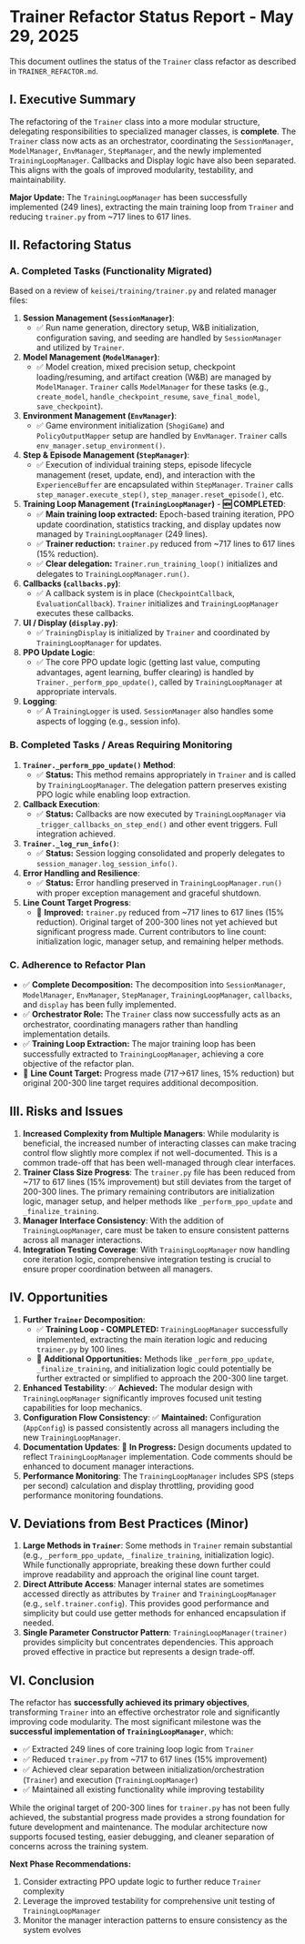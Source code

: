# Trainer Refactor Status Report - May 29, 2025

This document outlines the status of the `Trainer` class refactor as described in `TRAINER_REFACTOR.md`.

## I. Executive Summary

The refactoring of the `Trainer` class into a more modular structure, delegating responsibilities to specialized manager classes, is **complete**. The `Trainer` class now acts as an orchestrator, coordinating the `SessionManager`, `ModelManager`, `EnvManager`, `StepManager`, and the newly implemented `TrainingLoopManager`. Callbacks and Display logic have also been separated. This aligns with the goals of improved modularity, testability, and maintainability.

**Major Update:** The `TrainingLoopManager` has been successfully implemented (249 lines), extracting the main training loop from `Trainer` and reducing `trainer.py` from ~717 lines to 617 lines.

## II. Refactoring Status

### A. Completed Tasks (Functionality Migrated)

Based on a review of `keisei/training/trainer.py` and related manager files:

1.  **Session Management (`SessionManager`)**:
    *   ✅ Run name generation, directory setup, W&B initialization, configuration saving, and seeding are handled by `SessionManager` and utilized by `Trainer`.
2.  **Model Management (`ModelManager`)**:
    *   ✅ Model creation, mixed precision setup, checkpoint loading/resuming, and artifact creation (W&B) are managed by `ModelManager`. `Trainer` calls `ModelManager` for these tasks (e.g., `create_model`, `handle_checkpoint_resume`, `save_final_model`, `save_checkpoint`).
3.  **Environment Management (`EnvManager`)**:
    *   ✅ Game environment initialization (`ShogiGame`) and `PolicyOutputMapper` setup are handled by `EnvManager`. `Trainer` calls `env_manager.setup_environment()`.
4.  **Step & Episode Management (`StepManager`)**:
    *   ✅ Execution of individual training steps, episode lifecycle management (reset, update, end), and interaction with the `ExperienceBuffer` are encapsulated within `StepManager`. `Trainer` calls `step_manager.execute_step()`, `step_manager.reset_episode()`, etc.
5.  **Training Loop Management (`TrainingLoopManager`)** - **🆕 COMPLETED**:
    *   ✅ **Main training loop extracted:** Epoch-based training iteration, PPO update coordination, statistics tracking, and display updates now managed by `TrainingLoopManager` (249 lines).
    *   ✅ **Trainer reduction:** `trainer.py` reduced from ~717 lines to 617 lines (15% reduction).
    *   ✅ **Clear delegation:** `Trainer.run_training_loop()` initializes and delegates to `TrainingLoopManager.run()`.
6.  **Callbacks (`callbacks.py`)**:
    *   ✅ A callback system is in place (`CheckpointCallback`, `EvaluationCallback`). `Trainer` initializes and `TrainingLoopManager` executes these callbacks.
7.  **UI / Display (`display.py`)**:
    *   ✅ `TrainingDisplay` is initialized by `Trainer` and coordinated by `TrainingLoopManager` for updates.
8.  **PPO Update Logic**:
    *   ✅ The core PPO update logic (getting last value, computing advantages, agent learning, buffer clearing) is handled by `Trainer._perform_ppo_update()`, called by `TrainingLoopManager` at appropriate intervals.
9.  **Logging**:
    *   ✅ A `TrainingLogger` is used. `SessionManager` also handles some aspects of logging (e.g., session info).

### B. Completed Tasks / Areas Requiring Monitoring

1.  **`Trainer._perform_ppo_update()` Method**:
    *   ✅ **Status:** This method remains appropriately in `Trainer` and is called by `TrainingLoopManager`. The delegation pattern preserves existing PPO logic while enabling loop extraction.
2.  **Callback Execution**:
    *   ✅ **Status:** Callbacks are now executed by `TrainingLoopManager` via `_trigger_callbacks_on_step_end()` and other event triggers. Full integration achieved.
3.  **`Trainer._log_run_info()`**:
    *   ✅ **Status:** Session logging consolidated and properly delegates to `session_manager.log_session_info()`.
4.  **Error Handling and Resilience**:
    *   ✅ **Status:** Error handling preserved in `TrainingLoopManager.run()` with proper exception management and graceful shutdown.
5.  **Line Count Target Progress**:
    *   🔄 **Improved:** `trainer.py` reduced from ~717 lines to 617 lines (15% reduction). Original target of 200-300 lines not yet achieved but significant progress made. Current contributors to line count: initialization logic, manager setup, and remaining helper methods.

### C. Adherence to Refactor Plan

*   ✅ **Complete Decomposition:** The decomposition into `SessionManager`, `ModelManager`, `EnvManager`, `StepManager`, `TrainingLoopManager`, `callbacks`, and `display` has been fully implemented.
*   ✅ **Orchestrator Role:** The `Trainer` class now successfully acts as an orchestrator, coordinating managers rather than handling implementation details.
*   ✅ **Training Loop Extraction:** The major training loop has been successfully extracted to `TrainingLoopManager`, achieving a core objective of the refactor plan.
*   🔄 **Line Count Target:** Progress made (717→617 lines, 15% reduction) but original 200-300 line target requires additional decomposition.

## III. Risks and Issues

1.  **Increased Complexity from Multiple Managers**: While modularity is beneficial, the increased number of interacting classes can make tracing control flow slightly more complex if not well-documented. This is a common trade-off that has been well-managed through clear interfaces.
2.  **Trainer Class Size Progress**: The `trainer.py` file has been reduced from ~717 to 617 lines (15% improvement) but still deviates from the target of 200-300 lines. The primary remaining contributors are initialization logic, manager setup, and helper methods like `_perform_ppo_update` and `_finalize_training`.
3.  **Manager Interface Consistency**: With the addition of `TrainingLoopManager`, care must be taken to ensure consistent patterns across all manager interactions.
4.  **Integration Testing Coverage**: With `TrainingLoopManager` now handling core iteration logic, comprehensive integration testing is crucial to ensure proper coordination between all managers.

## IV. Opportunities

1.  **Further `Trainer` Decomposition**:
    *   ✅ **Training Loop - COMPLETED:** `TrainingLoopManager` successfully implemented, extracting the main iteration logic and reducing `trainer.py` by 100 lines.
    *   🔄 **Additional Opportunities:** Methods like `_perform_ppo_update`, `_finalize_training`, and initialization logic could potentially be further extracted or simplified to approach the 200-300 line target.
2.  **Enhanced Testability**: ✅ **Achieved:** The modular design with `TrainingLoopManager` significantly improves focused unit testing capabilities for loop mechanics.
3.  **Configuration Flow Consistency**: ✅ **Maintained:** Configuration (`AppConfig`) is passed consistently across all managers including the new `TrainingLoopManager`.
4.  **Documentation Updates**: 🔄 **In Progress:** Design documents updated to reflect `TrainingLoopManager` implementation. Code comments should be enhanced to document manager interactions.
5.  **Performance Monitoring**: The `TrainingLoopManager` includes SPS (steps per second) calculation and display throttling, providing good performance monitoring foundations.

## V. Deviations from Best Practices (Minor)

1.  **Large Methods in `Trainer`**: Some methods in `Trainer` remain substantial (e.g., `_perform_ppo_update`, `_finalize_training`, initialization logic). While functionally appropriate, breaking these down further could improve readability and approach the original line count target.
2.  **Direct Attribute Access**: Manager internal states are sometimes accessed directly as attributes by `Trainer` and `TrainingLoopManager` (e.g., `self.trainer.config`). This provides good performance and simplicity but could use getter methods for enhanced encapsulation if needed.
3.  **Single Parameter Constructor Pattern**: `TrainingLoopManager(trainer)` provides simplicity but concentrates dependencies. This approach proved effective in practice but represents a design trade-off.

## VI. Conclusion

The refactor has **successfully achieved its primary objectives**, transforming `Trainer` into an effective orchestrator role and significantly improving code modularity. The most significant milestone was the **successful implementation of `TrainingLoopManager`**, which:

- ✅ Extracted 249 lines of core training loop logic from `Trainer`
- ✅ Reduced `trainer.py` from ~717 to 617 lines (15% improvement)  
- ✅ Achieved clear separation between initialization/orchestration (`Trainer`) and execution (`TrainingLoopManager`)
- ✅ Maintained all existing functionality while improving testability

While the original target of 200-300 lines for `trainer.py` has not been fully achieved, the substantial progress made provides a strong foundation for future development and maintenance. The modular architecture now supports focused testing, easier debugging, and cleaner separation of concerns across the training system.

**Next Phase Recommendations:**
1. Consider extracting PPO update logic to further reduce `Trainer` complexity
2. Leverage the improved testability for comprehensive unit testing of `TrainingLoopManager`
3. Monitor the manager interaction patterns to ensure consistency as the system evolves
